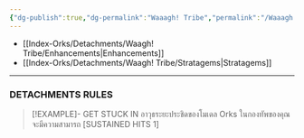 ```yaml
---
{"dg-publish":true,"dg-permalink":"Waaagh! Tribe","permalink":"/Waaagh! Tribe/","created":"2023-12-12T13:41:45.000+07:00","updated":"2023-12-13T15:08:04.757+07:00"}
---
```


- [[Index-Orks/Detachments/Waagh! Tribe/Enhancements\|Enhancements]]
- [[Index-Orks/Detachments/Waagh! Tribe/Stratagems\|Stratagems]]

***

### DETACHMENTS RULES

> [!EXAMPLE]- GET STUCK IN
> อาวุธระยะประชิดของโมเดล Orks ในกองทัพของคุณจะมีความสามารถ \[SUSTAINED HITS 1]

